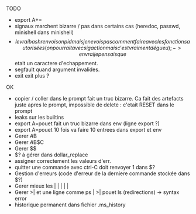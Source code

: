 TODO
* export A+=
* signaux marchent bizarre / pas dans certains cas (heredoc, passwd, minishell dans minishell)
* $$ le vrai bash renvoi son pid mais je ne vois pas comment faire avec les
	fonctions autorisées (on pourrait avec sigaction mais c'est vraiment dégueu); -> en vrai je pensais que $$ etait un caractere d'echappement.
* segfault quand argument invalides.
* exit exit plus ?

OK
* copier / coller dans le prompt fait un truc bizarre. Ca fait des artefacts juste apres le prompt, impossible de delete : c'etait RESET dans le prompt
* leaks sur les builtins
* export A=pouet fait un truc bizarre dans env (ligne export ?)
* export A=pouet 10 fois va faire 10 entrees dans export et env
* Gerer $A$B
* Gerer $A$B$C
* Gerer $$
* $? à gérer dans dollar_replace
* assigner correctement les valeurs d'err.
* quitter une commande avec ctrl-C doit renvoyer 1 dans $?
* Gestion d'erreurs (code d'erreur de la derniere commande stockée dans $?)
* Gerer mieux les | | | | |
* Gerer >| et une ligne comme ps | >| pouet ls (redirections) -> syntax error
* historique permanent dans fichier .ms_history
